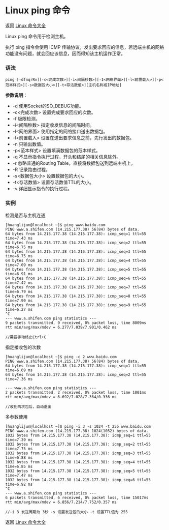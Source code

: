 # Linux ping 命令

返回 [Linux 命令大全](https://ahuang007.github.com/Linux-Command)

Linux ping 命令用于检测主机。

执行 ping 指令会使用 ICMP 传输协议，发出要求回应的信息，若远端主机的网络功能没有问题，就会回应该信息，因而得知该主机运作正常。

### 语法

```
ping [-dfnqrRv][-c<完成次数>][-i<间隔秒数>][-I<网络界面>][-l<前置载入>][-p<范本样式>][-s<数据包大小>][-t<存活数值>][主机名称或IP地址]
```

**参数说明**：

- -d 使用Socket的SO_DEBUG功能。
- -c<完成次数> 设置完成要求回应的次数。
- -f 极限检测。
- -i<间隔秒数> 指定收发信息的间隔时间。
- -I<网络界面> 使用指定的网络接口送出数据包。
- -l<前置载入> 设置在送出要求信息之前，先行发出的数据包。
- -n 只输出数值。
- -p<范本样式> 设置填满数据包的范本样式。
- -q 不显示指令执行过程，开头和结尾的相关信息除外。
- -r 忽略普通的Routing Table，直接将数据包送到远端主机上。
- -R 记录路由过程。
- -s<数据包大小> 设置数据包的大小。
- -t<存活数值> 设置存活数值TTL的大小。
- -v 详细显示指令的执行过程。

### 实例

检测是否与主机连通

```
[huanglijun@localhost ~]$ ping www.baidu.com
PING www.a.shifen.com (14.215.177.38) 56(84) bytes of data.
64 bytes from 14.215.177.38 (14.215.177.38): icmp_seq=1 ttl=55 time=7.43 ms
64 bytes from 14.215.177.38 (14.215.177.38): icmp_seq=2 ttl=55 time=6.75 ms
64 bytes from 14.215.177.38 (14.215.177.38): icmp_seq=3 ttl=55 time=6.75 ms
64 bytes from 14.215.177.38 (14.215.177.38): icmp_seq=4 ttl=55 time=7.09 ms
64 bytes from 14.215.177.38 (14.215.177.38): icmp_seq=5 ttl=55 time=6.91 ms
64 bytes from 14.215.177.38 (14.215.177.38): icmp_seq=6 ttl=55 time=7.42 ms
64 bytes from 14.215.177.38 (14.215.177.38): icmp_seq=7 ttl=55 time=6.79 ms
64 bytes from 14.215.177.38 (14.215.177.38): icmp_seq=8 ttl=55 time=7.90 ms
64 bytes from 14.215.177.38 (14.215.177.38): icmp_seq=9 ttl=55 time=6.27 ms
^C
--- www.a.shifen.com ping statistics ---
9 packets transmitted, 9 received, 0% packet loss, time 8009ms
rtt min/avg/max/mdev = 6.277/7.039/7.901/0.462 ms

//需要手动终止Ctrl+C
```

指定接收包的次数

```
[huanglijun@localhost ~]$ ping -c 2 www.baidu.com
PING www.a.shifen.com (14.215.177.38) 56(84) bytes of data.
64 bytes from 14.215.177.38 (14.215.177.38): icmp_seq=1 ttl=55 time=6.69 ms
64 bytes from 14.215.177.38 (14.215.177.38): icmp_seq=2 ttl=55 time=7.36 ms

--- www.a.shifen.com ping statistics ---
2 packets transmitted, 2 received, 0% packet loss, time 1001ms
rtt min/avg/max/mdev = 6.692/7.028/7.364/0.336 ms

//收到两次包后，自动退出
```

多参数使用

```
[huanglijun@localhost ~]$ ping -i 3 -s 1024 -t 255 www.baidu.com
PING www.a.shifen.com (14.215.177.38) 1024(1052) bytes of data.
1032 bytes from 14.215.177.38 (14.215.177.38): icmp_seq=1 ttl=55 time=7.39 ms
1032 bytes from 14.215.177.38 (14.215.177.38): icmp_seq=2 ttl=55 time=7.75 ms
1032 bytes from 14.215.177.38 (14.215.177.38): icmp_seq=3 ttl=55 time=6.88 ms
1032 bytes from 14.215.177.38 (14.215.177.38): icmp_seq=4 ttl=55 time=6.85 ms
1032 bytes from 14.215.177.38 (14.215.177.38): icmp_seq=5 ttl=55 time=7.47 ms
1032 bytes from 14.215.177.38 (14.215.177.38): icmp_seq=6 ttl=55 time=6.92 ms
^C
--- www.a.shifen.com ping statistics ---
6 packets transmitted, 6 received, 0% packet loss, time 15017ms
rtt min/avg/max/mdev = 6.856/7.214/7.752/0.357 ms

//-i 3 发送周期为 3秒 -s 设置发送包的大小 -t 设置TTL值为 255
```

返回 [Linux 命令大全](https://ahuang007.github.com/Linux-Command)